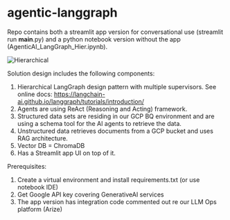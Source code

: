 # agentic-langgraph

Repo contains both a streamlit app version for conversational use (streamlit run __main__.py) and a python notebook version without the app (AgenticAI_LangGraph_Hier.ipynb).

![Hierarchical](https://github.com/user-attachments/assets/487b5af0-89a2-4317-92fe-a52cef5ab140)

Solution design includes the following components: 
  1. Hierarchical LangGraph design pattern with multiple supervisors. See online docs: https://langchain-ai.github.io/langgraph/tutorials/introduction/
  2. Agents are using ReAct (Reasoning and Acting) framework.
  3. Structured data sets are residing in our GCP BQ environment and are using a schema tool for the AI agents to retrieve the data.
  4. Unstructured data retrieves documents from a GCP bucket and uses RAG architecture.
  5. Vector DB = ChromaDB
  6. Has a Streamlit app UI on top of it.

Prerequisites:
  1. Create a virtual environment and install requirements.txt (or use notebook IDE)
  2. Get Google API key covering GenerativeAI services
  3. The app version has integration code commented out re our LLM Ops platform (Arize)

